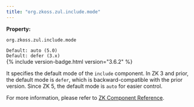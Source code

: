```yaml
---
title: "org.zkoss.zul.include.mode"
---
```


**Property:**

`org.zkoss.zul.include.mode`

`Default: auto (5.0)`  
`Default: defer (3.x)`  
{% include version-badge.html version="3.6.2" %}

It specifies the default mode of the `include` component. In ZK 3 and
prior, the default mode is `defer`, which is backward-compatible with
the prior version. Since ZK 5, the default mode is `auto` for easier
control.

For more information, please refer to [ZK Component Reference]({{site.baseurl}}/zk_component_ref/include).
